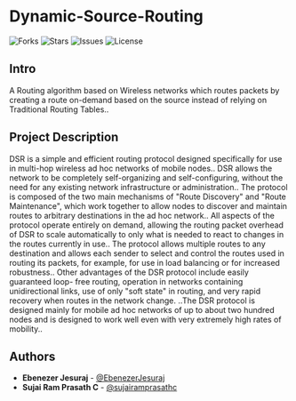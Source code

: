 # Dynamic-Source-Routing

![Forks](https://img.shields.io/github/forks/Alien-Inc/Dynamic-Source-Routing)
![Stars](https://img.shields.io/github/stars/Alien-Inc/Dynamic-Source-Routing)
![Issues](https://img.shields.io/github/issues/Alien-Inc/Dynamic-Source-Routing)
![License](https://img.shields.io/github/license/Alien-Inc/Dynamic-Source-Routing)

## Intro 

A Routing algorithm based on Wireless networks which routes packets by creating a route on-demand based on the source instead of relying on Traditional Routing Tables..

## Project Description

DSR is a simple and efficient routing protocol designed specifically for use in multi-hop wireless ad hoc networks of mobile nodes.. DSR allows the network to be completely self-organizing and self-configuring, without the need for any existing network infrastructure or administration.. The protocol is composed of the two main mechanisms of "Route Discovery" and "Route Maintenance", which work together to allow nodes to discover and maintain routes to arbitrary destinations in the ad hoc network.. All aspects of the protocol operate entirely on demand, allowing the routing packet overhead of DSR to scale automatically to only what is needed to react to changes in the routes currently in use.. The protocol allows multiple routes to any destination and allows each sender to select and control the routes used in routing its packets, for example, for use in load balancing or for increased robustness.. Other advantages of the DSR protocol include easily guaranteed loop- free routing, operation in networks containing unidirectional links, use of only "soft state" in routing, and very rapid recovery when routes in the network change. ..The DSR protocol is designed mainly for mobile ad hoc networks of up to about two hundred nodes and is designed to work well even with very extremely high rates of mobility..

## Authors

* **Ebenezer Jesuraj** - [@EbenezerJesuraj](https://github.com/EbenezerJesuraj)
* **Sujai Ram Prasath C** - [@sujairamprasathc](https://github.com/sujairamprasathc)
